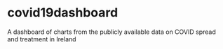 # covid19dashboard
A dashboard of charts from the publicly available data on COVID spread and treatment in Ireland
